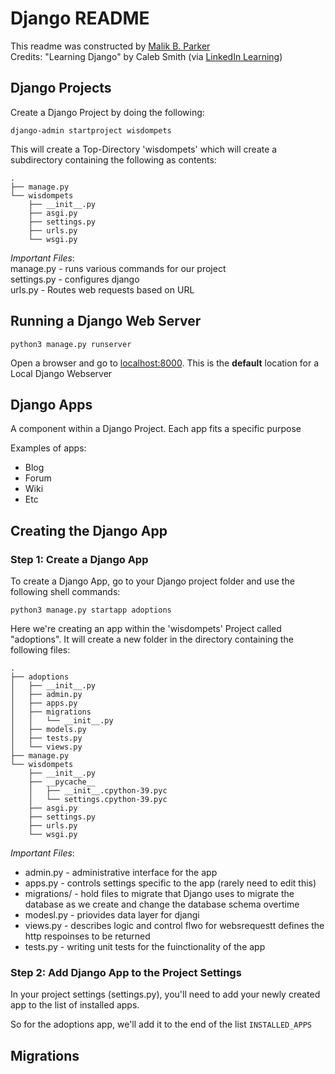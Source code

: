 # Django README

This readme was constructed by [Malik B. Parker](mailto:malik.bernard.parker@gmail.com)  
Credits: "Learning Django" by Caleb Smith (via [LinkedIn Learning](https://www.linkedin.com/learning/learning-django-2/))

## Django Projects

Create a Django Project by doing the following:

```shell
django-admin startproject wisdompets 
```

This will create a Top-Directory 'wisdompets' which will create a subdirectory containing the following as contents:  

``` shell
.
├── manage.py
└── wisdompets
    ├── __init__.py
    ├── asgi.py
    ├── settings.py
    ├── urls.py
    └── wsgi.py
```

*Important Files*:  
manage.py - runs various commands for our project  
settings.py - configures django  
urls.py - Routes web requests based on URL  

## Running a Django Web Server

``` shell
python3 manage.py runserver 
```

Open a browser and go to [localhost:8000](http://localhost:8000). This is the **default** location for a Local Django Webserver

## Django Apps

A component within a Django Project. Each app fits a specific purpose  

Examples of apps:  

* Blog
* Forum
* Wiki
* Etc

## Creating the Django App

### Step 1: Create a Django App

To create a Django App, go to your Django project folder and use the following shell commands:

```shell
python3 manage.py startapp adoptions
```

Here we're creating an app within the 'wisdompets' Project called  "adoptions". It will create a new folder in the directory containing the following files:

```shell
.
├── adoptions
│   ├── __init__.py
│   ├── admin.py
│   ├── apps.py
│   ├── migrations
│   │   └── __init__.py
│   ├── models.py
│   ├── tests.py
│   └── views.py
├── manage.py
└── wisdompets
    ├── __init__.py
    ├── __pycache__
    │   ├── __init__.cpython-39.pyc
    │   └── settings.cpython-39.pyc
    ├── asgi.py
    ├── settings.py
    ├── urls.py
    └── wsgi.py
```

*Important Files*:  

* admin.py - administrative interface for the app
* apps.py - controls settings specific to the app (rarely need to edit this)
* migrations/ - hold files to migrate that Django uses to migrate the database as we create and change the database schema overtime
* modesl.py - priovides data layer for djangi
* views.py - describes logic and control flwo for websrequestt defines the http respoinses to be returned
* tests.py - writing unit tests for the fuinctionality of the app

### Step 2: Add Django App to the Project Settings

In your project settings (settings.py), you'll need to add your newly created app to the list of installed apps.  

So for the adoptions app, we'll add it to the end of the list `INSTALLED_APPS`

## Migrations